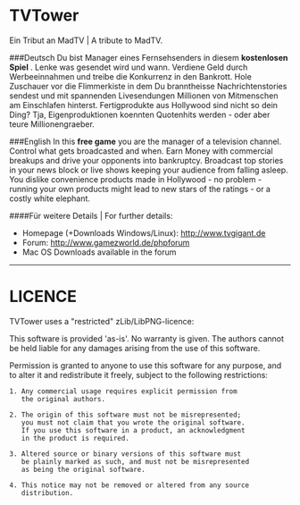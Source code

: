 TVTower
=======

Ein Tribut an MadTV | A tribute to MadTV.

###Deutsch
Du bist Manager eines Fernsehsenders in diesem __kostenlosen Spiel__ . Lenke was gesendet wird und wann. Verdiene Geld durch Werbeeinnahmen und treibe die Konkurrenz in den Bankrott. Hole Zuschauer vor die Flimmerkiste in dem Du branntheisse Nachrichtenstories sendest und mit spannenden Livesendungen Millionen von Mitmenschen am Einschlafen hinterst. Fertigprodukte aus Hollywood sind nicht so dein Ding? Tja, Eigenproduktionen koennten Quotenhits werden - oder aber teure Millionengraeber.

###English
In this __free game__ you are the manager of a television channel. Control what gets broadcasted and when. Earn Money with commercial breakups and drive your opponents into bankruptcy. Broadcast top stories in your news block or live shows keeping your audience from falling asleep. You dislike convenience products made in Hollywood - no problem - running your own products might lead to new stars of the ratings - or a costly white elephant.



####Für weitere Details | For further details:
- Homepage (+Downloads Windows/Linux): http://www.tvgigant.de
- Forum: http://www.gamezworld.de/phpforum
- Mac OS Downloads available in the forum


***

LICENCE
=======

TVTower uses a "restricted" zLib/LibPNG-licence:

This software is provided 'as-is'. No warranty is given.
The authors cannot be held liable for any damages arising from
the use of this software.

Permission is granted to anyone to use this software for any
purpose, and to alter it and redistribute it freely, subject to
the following restrictions:

	1. Any commercial usage requires explicit permission from
	   the original authors.

	2. The origin of this software must not be misrepresented;
	   you must not claim that you wrote the original software.
	   If you use this software in a product, an acknowledgment
	   in the product is required.

	3. Altered source or binary versions of this software must
	   be plainly marked as such, and must not be misrepresented
	   as being the original software.

	4. This notice may not be removed or altered from any source
	   distribution.